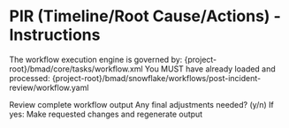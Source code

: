 # PIR (Timeline/Root Cause/Actions) - Instructions

<critical>The workflow execution engine is governed by: {project-root}/bmad/core/tasks/workflow.xml</critical>
<critical>You MUST have already loaded and processed: {project-root}/bmad/snowflake/workflows/post-incident-review/workflow.yaml</critical>

<workflow>

<step n="1" goal="Review and Finalize">
<action>Review complete workflow output</action>
<ask>Any final adjustments needed? (y/n)</ask>
<check>If yes:</check>
  <action>Make requested changes and regenerate output</action>
</step>

</workflow>
